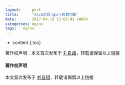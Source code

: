 ```yaml
---
layout:     post
title:      "Java实现nginx负载均衡"
date:       2017-04-15 12:00:01 +0800
categories:	nginx
tags:	nginx
---
```


* content
{:toc}




著作权声明：本文首次发布于 [刘自超](https://liuwc.xyz)，转载请保留以上链接











#### 著作权声明

本文首次发布于 [刘自超](https://bigdatajava.github.io/blogspot/)，转载请保留以上链接